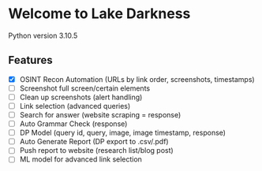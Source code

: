 # Welcome to Lake Darkness
Python version 3.10.5

## Features
- [x] OSINT Recon Automation (URLs by link order, screenshots, timestamps)
- [ ] Screenshot full screen/certain elements
- [ ] Clean up screenshots (alert handling)
- [ ] Link selection (advanced queries)
- [ ] Search for answer (website scraping = response)
- [ ] Auto Grammar Check (response)
- [ ] DP Model (query id, query, image, image timestamp, response)
- [ ] Auto Generate Report (DP export to .csv/.pdf)
- [ ] Push report to website (research list/blog post)
- [ ] ML model for advanced link selection